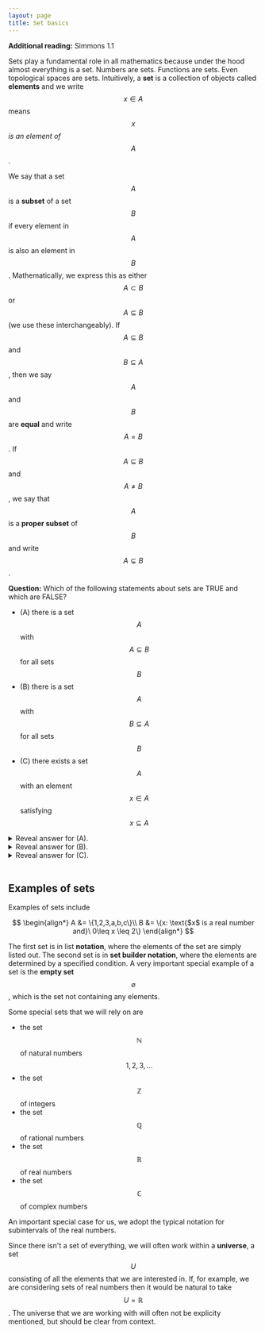 ```yaml
---
layout: page
title: Set basics
---
```


**Additional reading:** Simmons 1.1

Sets play a fundamental role in all mathematics because under the hood almost everything is a set.  Numbers are sets.  Functions are sets.  Even topological spaces are sets.
Intuitively, a **set** is a collection of objects called **elements** and we write $$x\in A$$ means $$x$$ *is an element of* $$A$$.

We say that a set $$A$$ is a **subset** of a set $$B$$ if every element in $$A$$ is also an element in $$B$$.  Mathematically, we express this as either $$A\subset B$$ or $$A\subseteq B$$ (we use these interchangeably).
If $$A\subseteq B$$ and $$B\subseteq A$$, then we say $$A$$ and $$B$$ are **equal** and write $$A=B$$.  If $$A\subseteq B$$ and $$A\neq B$$, we say that $$A$$ is a **proper subset** of $$B$$ and write $$A\subsetneq B$$.

**Question:** Which of the following statements about sets are TRUE and which are FALSE?
* (A) there is a set $$A$$ with $$A\subseteq B$$ for all sets $$B$$
* (B) there is a set $$A$$ with $$B\subseteq A$$ for all sets $$B$$
* (C) there exists a set $$A$$ with an element $$x\in A$$ satisfying $$x\subseteq A$$
<details>
  <summary>
  Reveal answer for (A).
  </summary>
  TRUE.  The empty set is a subset of every set.  In fact it is the only set which is a subset of every other set.
</details>
<details>
  <summary>
  Reveal answer for (B).
  </summary>
  FALSE.  Unfortunately sometimes sets that intuitively make sense can run into trouble if they are "too big".  This generates paradoxes, such as Russell's Paradox.  The fix for this is adopting axiomatic set theory, which codifies the behavior of sets and specifically excludes the existence of sets leading to these kinds of paradoxes.
</details>
<details>
  <summary>
  Reveal answer for (C).
  </summary>
  TRUE.  Sets can also be elements of other sets.  Can you think of an example of a set containing an element which is also a subset?
</details>
<br/>

## Examples of sets

Examples of sets include

$$
\begin{align*}
A &= \{1,2,3,a,b,c\}\\
B &= \{x: \text{$x$ is a real number and}\ 0\leq x \leq 2\}
\end{align*}
$$

The first set is in list **notation**, where the elements of the set are simply listed out.  The second set is in **set builder notation**, where the elements are determined by a specified condition.  A very important special example of a set is the **empty set** $$\varnothing$$ , which is the set not containing any elements.

Some special sets that we will rely on are
* the set $$\mathbb N$$ of natural numbers $$1,2,3,\dots$$
* the set $$\mathbb Z$$ of integers
* the set $$\mathbb Q$$ of rational numbers
* the set $$\mathbb R$$ of real numbers
* the set $$\mathbb C$$ of complex numbers

An important special case for us, we adopt the typical notation for subintervals of the real numbers.

Since there isn't a set of everything, we will often work within a **universe**, a set $$U$$ consisting of all the elements that we are interested in.  If, for example, we are considering sets of real numbers then it would be natural to take $$U=\mathbb R$$.  The universe that we are working with will often not be explicity mentioned, but should be clear from context.



